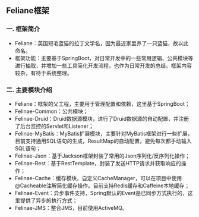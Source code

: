 ## 					Feliane框架

### 一. 框架简介

- Feliane：英国短毛蓝猫的拉丁文学名，因为最近家里养了一只蓝猫，故以此命名。
- 框架功能：主要基于SpringBoot，对日常开发中的一些常用逻辑、公共模块等进行抽取，并增加一些工具简化开发流程，也作为日常开发的总结。框架内容较杂，有待于系统整理。



### 二. 主要模块介绍

- Feliane：框架的父工程，主要用于管理配置和依赖，这里基于SpringBoot；
- Felinae-Common：公共模块；
- Felinae-Druid：Druid数据源模块，进行了Druid数据源的自动配置，并注册了后台监控的Servlet和Listener；
- Felinae-MyBatis：MyBatis扩展模块，主要针对MyBatis框架进行一些扩展，目前支持通用SQL语句的生成，ResultMap的自动配置，避免每次都手动输入SQL语句；
- Felinae-Json：基于Jackson框架封装了常用的Json序列化/反序列化操作；
- Felinae-Rest：基于RestTemplate，封装了发送HTTP请求并获取响应的操作；
- Felinae-Cache：缓存模块，自定义CacheManager，可以在项目中使用@Cacheable注解简化缓存操作。目前支持Redis缓存和Caffeine本地缓存；
- Felinae-Event：异步事件支持，Spring默认的Event是已同步方式执行的，这里提供了异步的执行方式；
- Felinae-JMS：整合JMS，目前使用ActiveMQ。
